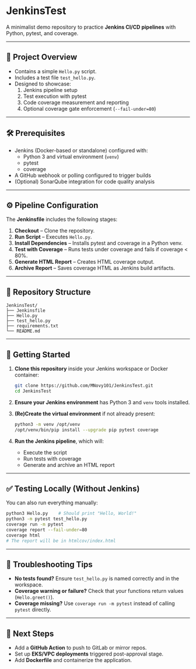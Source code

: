 # JenkinsTest

A minimalist demo repository to practice **Jenkins CI/CD pipelines** with Python, pytest, and coverage.

---

## 🧪 Project Overview

* Contains a simple `Hello.py` script.
* Includes a test file `test_hello.py`.
* Designed to showcase:
  1. Jenkins pipeline setup
  2. Test execution with pytest
  3. Code coverage measurement and reporting
  4. Optional coverage gate enforcement (`--fail-under=80`)

---

## 🛠️ Prerequisites

* Jenkins (Docker-based or standalone) configured with:
  * Python 3 and virtual environment (`venv`)
  * pytest
  * coverage
* A GitHub webhook or polling configured to trigger builds
* (Optional) SonarQube integration for code quality analysis

---

## ⚙️ Pipeline Configuration

The **Jenkinsfile** includes the following stages:

1. **Checkout** – Clone the repository.
2. **Run Script** – Executes `Hello.py`.
3. **Install Dependencies** – Installs pytest and coverage in a Python venv.
4. **Test with Coverage** – Runs tests under coverage and fails if coverage < 80%.
5. **Generate HTML Report** – Creates HTML coverage output.
6. **Archive Report** – Saves coverage HTML as Jenkins build artifacts.

---

## 📁 Repository Structure

```
JenkinsTest/
├── Jenkinsfile
├── Hello.py
├── test_hello.py
├── requirements.txt
└── README.md
```

---

## 🚀 Getting Started

1. **Clone this repository** inside your Jenkins workspace or Docker container:

   ```bash
   git clone https://github.com/MNovy101/JenkinsTest.git
   cd JenkinsTest
   ```
2. **Ensure your Jenkins environment** has Python 3 and `venv` tools installed.
3. **(Re)Create the virtual environment** if not already present:

   ```bash
   python3 -m venv /opt/venv
   /opt/venv/bin/pip install --upgrade pip pytest coverage
   ```
4. **Run the Jenkins pipeline**, which will:

   * Execute the script
   * Run tests with coverage
   * Generate and archive an HTML report

---

## ✅ Testing Locally (Without Jenkins)

You can also run everything manually:

```bash
python3 Hello.py    # Should print "Hello, World!"
python3 -m pytest test_hello.py
coverage run -m pytest
coverage report --fail-under=80
coverage html
# The report will be in htmlcov/index.html
```

---

## 💬 Troubleshooting Tips

* **No tests found?** Ensure `test_hello.py` is named correctly and in the workspace.
* **Coverage warning or failure?** Check that your functions return values (`Hello.greet()`).
* **Coverage missing?** Use `coverage run -m pytest` instead of calling `pytest` directly.

---

## 🎯 Next Steps

* Add a **GitHub Action** to push to GitLab or mirror repos.
* Set up **EKS/VPC deployments** triggered post-approval stage.
* Add **Dockerfile** and containerize the application.

